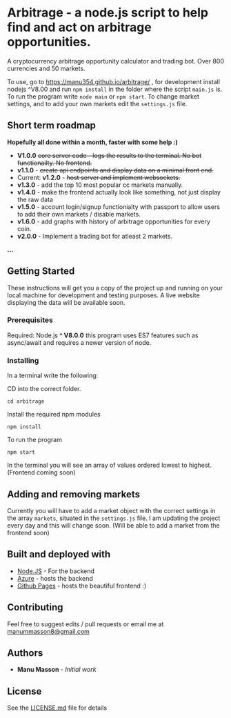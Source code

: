 
# Arbitrage - a node.js script to help find and act on arbitrage opportunities. 
A cryptocurrency arbitrage opportunity calculator and trading bot. Over 800 currencies and 50 markets.

To use, go to https://manu354.github.io/arbitrage/ , for development install nodejs ^V8.00 and run `npm install` in the folder where the script `main.js` is. To run the program write `node main` or `npm start`. To change market settings, and to add your own markets edit the `settings.js` file.

## Short term **roadmap** 

**Hopefully all done within a month, faster with some help :)**

* **V1.0.0** ~~core server code - logs the results to the terminal. No bot functionailty. No frontend.~~
* **v1.1.0** - ~~create api endpoints and display data on a minimal front end.~~
* Current: **v1.2.0** - ~~host server and implement websockets.~~
* **v1.3.0** - add the top 10 most popular cc markets manually.
* **v1.4.0** - make the frontend actually look like something, not just display the raw data 
* **v1.5.0** - account login/signup functionialty with passport to allow users to add their own markets / disable markets.
* **v1.6.0** - add graphs with history of arbitrage opportunities for every coin. 
* **v2.0.0** - Implement a trading bot for atleast 2 markets.

**...** 

## Getting Started

These instructions will get you a copy of the project up and running on your local machine for development and testing purposes. A live website displaying the data will be available soon. 

### Prerequisites

Required: Node.js **^ V8.0.0** this program uses ES7 features such as async/await and requires a newer version of node.

### Installing

In a terminal write the following:

CD into the correct folder.

```shell
cd arbitrage
```

Install the required npm modules

```shell
npm install
```

To run the program

```shell
npm start
```

In the terminal you will see an array of values ordered lowest to highest.  (Frontend coming soon)

## Adding and removing markets

Currently you will have to add a market object with the correct settings in the array `markets`, situated in the `settings.js` file. I am updating the project every day and this will change soon.  (Will be able to add a market from the frontend soon)

## Built and deployed with

* [Node.JS](https://nodejs.org) - For the backend
* [Azure](http://ccarbitrage.azurewebsites.net/) - hosts the backend
* [Github Pages](https://manu354.github.io/arbitrage/) - hosts the beautiful frontend :)

## Contributing

Feel free to suggest edits / pull requests or email me at manummasson8@gmail.com

## Authors

* **Manu Masson** - *Initial work* 

## License

See the [LICENSE.md](LICENSE.md) file for details
